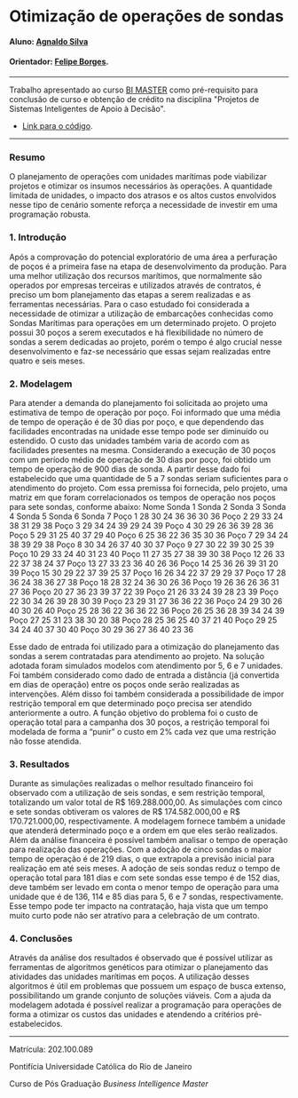 # Otimização de operações de sondas

#### Aluno: [Agnaldo Silva](https://github.com/AgnaldoMagnum)
#### Orientador: [Felipe Borges](https://github.com/FelipeBorgesC).


---

Trabalho apresentado ao curso [BI MASTER](https://ica.puc-rio.ai/bi-master) como pré-requisito para conclusão de curso e obtenção de crédito na disciplina "Projetos de Sistemas Inteligentes de Apoio à Decisão".

<!-- para os links a seguir, caso os arquivos estejam no mesmo repositório que este README, não há necessidade de incluir o link completo: basta incluir o nome do arquivo, com extensão, que o GitHub completa o link corretamente -->
- [Link para o código](https://github.com/link_do_repositorio). <!-- caso não aplicável, remover esta linha -->



---

### Resumo
O planejamento de operações com unidades marítimas pode viabilizar projetos e otimizar os insumos necessários às operações. A quantidade limitada de unidades, o impacto dos atrasos e os altos custos envolvidos nesse tipo de cenário somente reforça a necessidade de investir em uma programação robusta. 

### 1. Introdução

Após a comprovação do potencial exploratório de uma área a perfuração de poços é a primeira fase na etapa de desenvolvimento da produção. Para uma melhor utilização dos recursos marítimos, que normalmente são operados por empresas terceiras e utilizados através de contratos, é preciso um bom planejamento das etapas a serem realizadas e as ferramentas necessárias. 
Para o caso estudado foi considerada a necessidade de otimizar a utilização de embarcações conhecidas como Sondas Marítimas para operações em um determinado projeto. O projeto possui 30 poços a serem executados e há flexibilidade no número de sondas a serem dedicadas ao projeto, porém o tempo é algo crucial nesse desenvolvimento e faz-se necessário que essas sejam realizadas entre quatro e seis meses.


### 2. Modelagem
Para atender a demanda do planejamento foi solicitada ao projeto uma estimativa de tempo de operação por poço. Foi informado que uma média de tempo de operação é de 30 dias por poço, e que dependendo das facilidades encontradas na unidade esse tempo pode ser diminuído ou estendido. O custo das unidades também varia de acordo com as facilidades presentes na mesma.
Considerando a execução de 30 poços com um período médio de operação de 30 dias por poço, foi obtido um tempo de operação de 900 dias de sonda. A partir desse dado foi estabelecido que uma quantidade de 5 a 7 sondas seriam suficientes para o atendimento do projeto. Com essa premissa foi fornecida, pelo projeto, uma matriz em que foram correlacionados os tempos de operação nos poços para sete sondas, conforme abaixo:
Nome	Sonda 1	Sonda 2	Sonda 3	Sonda 4	Sonda 5	Sonda 6	Sonda 7
Poço 1	28	30	24	36	36	30	36
Poço 2	29	33	24	38	31	29	38
Poço 3	29	34	24	39	29	24	39
Poço 4	30	29	26	36	39	28	36
Poço 5	29	31	25	40	37	29	40
Poço 6	25	36	22	36	35	30	36
Poço 7	29	34	24	38	39	29	38
Poço 8	30	34	26	37	40	30	37
Poço 9	27	30	22	39	30	25	39
Poço 10	29	33	24	40	31	23	40
Poço 11	27	35	27	38	39	30	38
Poço 12	26	33	22	37	38	24	37
Poço 13	27	33	23	36	40	26	36
Poço 14	25	36	26	39	31	20	39
Poço 15	30	29	22	37	39	25	37
Poço 16	26	34	22	37	29	29	37
Poço 17	28	36	24	38	36	27	38
Poço 18	28	32	24	36	30	26	36
Poço 19	26	36	26	36	31	27	36
Poço 20	27	36	23	39	37	22	39
Poço 21	26	33	24	39	28	23	39
Poço 22	30	34	26	39	28	30	39
Poço 23	29	31	27	36	36	22	36
Poço 24	29	30	26	40	30	26	40
Poço 25	28	36	22	36	36	22	36
Poço 26	25	36	28	39	34	24	39
Poço 27	25	31	23	38	30	20	38
Poço 28	25	36	25	40	37	21	40
Poço 29	25	34	24	40	37	30	40
Poço 30	29	36	27	36	40	23	36

Esse dado de entrada foi utilizado para a otimização do planejamento das sondas a serem contratadas para atendimento ao projeto. Na solução adotada foram simulados modelos com atendimento por 5, 6 e 7 unidades. Foi também considerado como dado de entrada a distância (já convertida em dias de operação) entre os poços onde serão realizadas as intervenções. Além disso foi também considerada a possibilidade de impor restrição temporal em que determinado poço precisa ser atendido anteriormente a outro.
A função objetivo do problema foi o custo de operação total para a campanha dos 30 poços, a restrição temporal foi modelada de forma a “punir” o custo em 2% cada vez que uma restrição não fosse atendida.

### 3. Resultados

Durante as simulações realizadas o melhor resultado financeiro foi observado com a utilização de seis sondas, e sem restrição temporal, totalizando um valor total de R$ 169.288.000,00. As simulações com cinco e sete sondas obtiveram os valores de R$ 174.582.000,00 e R$ 170.721.000,00, respectivamente. A modelagem fornece também a unidade que atenderá determinado poço e a ordem em que eles serão realizados.
Além da análise financeira é possível também analisar o tempo de operação para realização das operações. Com a adoção de cinco sondas o maior tempo de operação é de 219 dias, o que extrapola a previsão inicial para realização em até seis meses. A adoção de seis sondas reduz o tempo de operação total para 181 dias e com sete sondas esse tempo é de 152 dias, deve também ser levado em conta o menor tempo de operação para uma unidade que é de 136, 114 e 85 dias para 5, 6 e 7 sondas, respectivamente. Esse tempo pode ter impacto na contratação, haja vista que um tempo muito curto pode não ser atrativo para a celebração de um contrato.

### 4. Conclusões

Através da análise dos resultados é observado que é possível utilizar as ferramentas de algoritmos genéticos para otimizar o planejamento das atividades das unidades marítimas em poços. A utilização desses algoritmos é útil em problemas que possuem um espaço de busca extenso, possibilitando um grande conjunto de soluções viáveis. 
Com a ajuda da modelagem adotada é possível realizar a programação para operações de forma a otimizar os custos das unidades e atendendo a critérios pré-estabelecidos. 

---

Matrícula: 202.100.089

Pontifícia Universidade Católica do Rio de Janeiro

Curso de Pós Graduação *Business Intelligence Master*
